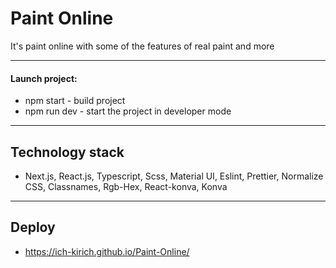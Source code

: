 # Paint Online
It's paint online with some of the features of real paint and more
***
#### Launch project:
- npm start - build project
- npm run dev - start the project in developer mode
***
## Technology stack
- Next.js, React.js, Typescript, Scss, Material UI, Eslint, Prettier, Normalize CSS, Classnames, Rgb-Hex, React-konva, Konva
***
## Deploy
- https://ich-kirich.github.io/Paint-Online/
